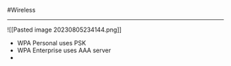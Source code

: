 #Wireless 
***
![[Pasted image 20230805234144.png]]

- WPA Personal uses PSK
- WPA Enterprise uses AAA server
- 